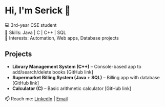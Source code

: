 # Hi, I'm Serick 👋

💻 3rd-year CSE student  
🔹 Skills: Java | C | C++ | SQL  
🔹 Interests: Automation, Web apps, Database projects  

## Projects
- **Library Management System (C++)** – Console-based app to add/search/delete books [GitHub link]  
- **Supermarket Billing System (Java + SQL)** – Billing app with database [GitHub link]  
- **Calculator (C)** – Basic arithmetic calculator [GitHub link]  

📫 Reach me: [LinkedIn](#) | [Email](#)

